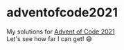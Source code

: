 # adventofcode2021
My solutions for [Advent of Code 2021](https://adventofcode.com/2021)<br>
Let's see how far I can get! 😅
